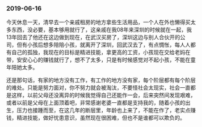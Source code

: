 ### 2019-06-16

今天休息一天，清早去一个亲戚租房的地方拿些生活用品，一个人在外也懒得买太多东西，没必要，基本够用就行了，这亲戚在我08年来深圳的时候就在一起，我13年回去了他还在这边做到现在，在武汉买房了，深圳这边与别人合伙开的公司，但有小孩后想多陪陪小孩，就离开了深圳，回武汉去了，有点惆怅，每人人都有自己的孤独，我现在的目标是精进技能，拿更高的工资，小孩现在交给老妈在带，安安心心的赚钱就行了，想不了太多，只是有时候感觉对不起小孩，不能在童年陪她太多。

还是那句话，有家的地方没有工作，有工作的地方没有家，每个阶层都有每个阶层的难处。只能是努力面对，你不努力就会被淘汰，不要怪社会太现实，社会一直都是这样，以前父母还没离异的时候我觉得自己还能作一会，后来突然间发现艰难，或者以前是父母在上面顶着吧，非常感谢老婆一直都是支持我的，随着小孩的出生，压力也接踵而至，在这几年的断层里，年龄也上来了，不能在作了，老实点赚钱，精进技能，做好忧患意识，虽然现在很困难，但也不是谁都可以欺负的。
